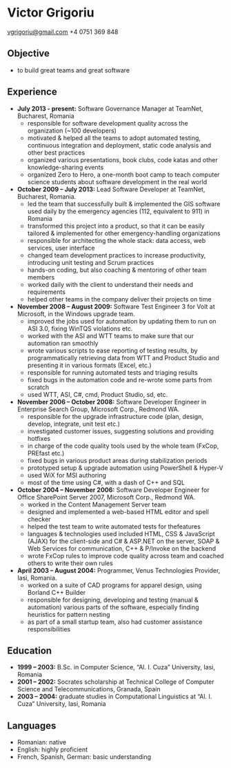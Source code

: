 Victor Grigoriu
===============

vgrigoriu@gmail.com
+4 0751 369 848

Objective
---------
* to build great teams and great software

Experience
----------
* __July 2013 - present:__ Software Governance Manager at TeamNet,
  Bucharest, Romania
    * responsible for software development quality across the organization
      (~100 developers)
    * motivated & helped all the teams to adopt automated testing, continuous
      integration and deployment, static code analysis and other best practices
    * organized various presentations, book clubs, code katas and other
      knowledge-sharing events
    * organized Zero to Hero, a one-month boot camp to teach computer science
      students about software development in the real world
* __October 2009 – July 2013:__ Lead Software Developer at TeamNet, Bucharest,
  Romania.
    * led the team that successfully built & implemented the GIS software used
      daily by the emergency agencies (112, equivalent to 911) in Romania
    * transformed this project into a product, so that it can be easily
      tailored & implemented for other emergency-handling organizations
    * responsible for architecting the whole stack: data access, web services,
      user interface
    * changed team development practices to increase productivity, introducing
      unit testing and Scrum practices
    * hands-on coding, but also coaching & mentoring of other team members
    * worked daily with the client to understand their needs and requirements
    * helped other teams in the company deliver their projects on time
* __November 2008 – August 2009:__ Software Test Engineer 3 for Volt at
  Microsoft, in the Windows upgrade team.
    * improved the jobs used for automation by updating them to run on ASI 3.0,
      fixing WinTQS violations etc.
    * worked with the ASI and WTT teams to make sure that our automation ran
      smoothly
    * wrote various scripts to ease reporting of testing results, by
      programmatically retrieving data from WTT and Product Studio and
      presenting it in various formats (Excel, etc.)
    * responsible for running automated tests and triaging results
    * fixed bugs in the automation code and re-wrote some parts from scratch
    * used WTT, ASI, C#, cmd, Product Studio, sd, etc.
* __November 2006 – October 2008:__ Software Developer Engineer in Enterprise
  Search Group, Microsoft Corp., Redmond WA.
    * responsible for the upgrade infrastructure code (plan, design, develop,
      integrate, unit test etc.)
    * investigated customer issues, suggesting solutions and providing hotfixes
    * in charge of the code quality tools used by the whole team (FxCop, PREfast
      etc.)
    * fixed bugs in various product areas during stabilization periods
    * prototyped setup & upgrade automation using PowerShell & Hyper-V
    * used WiX for MSI authoring
    * most of the time using C#, with a dash of C++ and SQL
* __October 2004 – November 2006:__ Software Developer Engineer for Office
  SharePoint Server 2007, Microsoft Corp., Redmond WA.
    * worked in the Content Management Server team
    * designed and implemented a web-based HTML editor and spell checker
    * helped the test team to write automated tests for thefeatures
    * languages & technologies used included HTML, CSS & JavaScript (AJAX)
      for the client-side and C# & ASP.NET on the server, SOAP & Web Services
      for communication, C++ & P/Invoke on the backend
    * wrote FxCop rules to improve code quality across team and coached others to
      write their own rules
* __April 2003 – August 2004:__ Programmer, Venus Technologies Provider, Iasi,
  Romania.
    * worked on a suite of CAD programs for apparel design, using Borland C++
      Builder
    * responsible for designing, developing and testing (manual & automation)
      various parts of the software, especially finding heuristics for pattern
      nesting
    * as part of a small startup team, also had customer assistance
      responsibilities

Education
---------
* __1999 – 2003:__ B.Sc. in Computer Science, “Al. I. Cuza” University, Iasi,
  Romania
* __2001 – 2002:__ Socrates scholarship at Technical College of Computer Science
  and Telecommunications, Granada, Spain
* __2003 – 2004:__ graduate studies in Computational Linguistics at
  “Al. I. Cuza” University, Iasi, Romania

Languages
---------
* Romanian: native
* English: highly proficient
* French, Spanish, German: basic understanding

